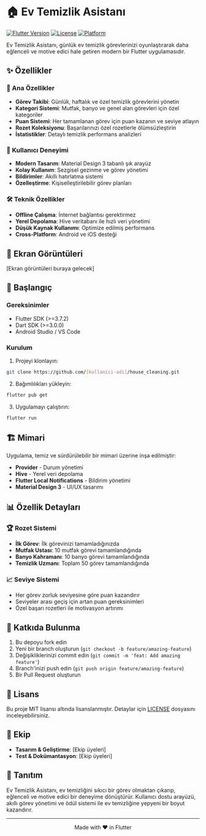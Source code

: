 # 🏠 Ev Temizlik Asistanı

[![Flutter Version](https://img.shields.io/badge/Flutter-3.7.2-blue.svg)](https://flutter.dev/)
[![License](https://img.shields.io/badge/License-MIT-green.svg)](LICENSE)
[![Platform](https://img.shields.io/badge/Platform-Android%20%7C%20iOS-orange.svg)](https://flutter.dev/)

Ev Temizlik Asistanı, günlük ev temizlik görevlerinizi oyunlaştırarak daha eğlenceli ve motive edici hale getiren modern bir Flutter uygulamasıdır.

## ✨ Özellikler

### 🎯 Ana Özellikler
- **Görev Takibi**: Günlük, haftalık ve özel temizlik görevlerini yönetin
- **Kategori Sistemi**: Mutfak, banyo ve genel alan görevleri için özel kategoriler
- **Puan Sistemi**: Her tamamlanan görev için puan kazanın ve seviye atlayın
- **Rozet Koleksiyonu**: Başarılarınızı özel rozetlerle ölümsüzleştirin
- **İstatistikler**: Detaylı temizlik performans analizleri

### 🎨 Kullanıcı Deneyimi
- **Modern Tasarım**: Material Design 3 tabanlı şık arayüz
- **Kolay Kullanım**: Sezgisel gezinme ve görev yönetimi
- **Bildirimler**: Akıllı hatırlatma sistemi
- **Özelleştirme**: Kişiselleştirilebilir görev planları

### 🛠️ Teknik Özellikler
- **Offline Çalışma**: İnternet bağlantısı gerektirmez
- **Yerel Depolama**: Hive veritabanı ile hızlı veri yönetimi
- **Düşük Kaynak Kullanımı**: Optimize edilmiş performans
- **Cross-Platform**: Android ve iOS desteği

## 📱 Ekran Görüntüleri

[Ekran görüntüleri buraya gelecek]

## 🚀 Başlangıç

### Gereksinimler
- Flutter SDK (>=3.7.2)
- Dart SDK (>=3.0.0)
- Android Studio / VS Code

### Kurulum

1. Projeyi klonlayın:
```bash
git clone https://github.com/[kullanici-adi]/house_cleaning.git
```

2. Bağımlılıkları yükleyin:
```bash
flutter pub get
```

3. Uygulamayı çalıştırın:
```bash
flutter run
```

## 🏗️ Mimari

Uygulama, temiz ve sürdürülebilir bir mimari üzerine inşa edilmiştir:

- **Provider** - Durum yönetimi
- **Hive** - Yerel veri depolama
- **Flutter Local Notifications** - Bildirim yönetimi
- **Material Design 3** - UI/UX tasarımı

## 📊 Özellik Detayları

### 🏆 Rozet Sistemi
- **İlk Görev**: İlk görevinizi tamamladığınızda
- **Mutfak Ustası**: 10 mutfak görevi tamamlandığında
- **Banyo Kahramanı**: 10 banyo görevi tamamlandığında
- **Temizlik Uzmanı**: Toplam 50 görev tamamlandığında

### 📈 Seviye Sistemi
- Her görev zorluk seviyesine göre puan kazandırır
- Seviyeler arası geçiş için artan puan gereksinimleri
- Özel başarı rozetleri ile motivasyon artırımı

## 🤝 Katkıda Bulunma

1. Bu depoyu fork edin
2. Yeni bir branch oluşturun (`git checkout -b feature/amazing-feature`)
3. Değişikliklerinizi commit edin (`git commit -m 'feat: Add amazing feature'`)
4. Branch'inizi push edin (`git push origin feature/amazing-feature`)
5. Bir Pull Request oluşturun

## 📄 Lisans

Bu proje MIT lisansı altında lisanslanmıştır. Detaylar için [LICENSE](LICENSE) dosyasını inceleyebilirsiniz.

## 👥 Ekip

- **Tasarım & Geliştirme**: [Ekip üyeleri]
- **Test & Dokümantasyon**: [Ekip üyeleri]

## 🌟 Tanıtım

Ev Temizlik Asistanı, ev temizliğini sıkıcı bir görev olmaktan çıkarıp, eğlenceli ve motive edici bir deneyime dönüştürür. Kullanıcı dostu arayüzü, akıllı görev yönetimi ve ödül sistemi ile ev temizliğine yepyeni bir boyut kazandırır.

---

<p align="center">Made with ❤️ in Flutter</p>
